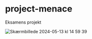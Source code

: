 # project-menace
Eksamens projekt 



![Skærmbillede 2024-05-13 kl  14 59 39](https://github.com/omar-eaa/project-menace/assets/143701116/cd46a84a-9740-4911-842f-26727eab2fea)

